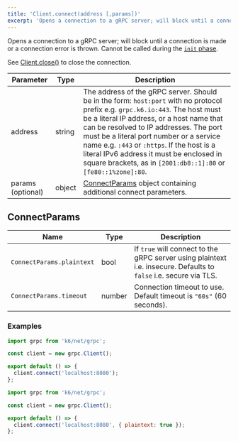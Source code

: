 ```yaml
---
title: 'Client.connect(address [,params])'
excerpt: 'Opens a connection to a gRPC server; will block until a connection is made or a connection error is thrown.'
---
```


Opens a connection to a gRPC server; will block until a connection is made or a connection error is thrown. Cannot be called during the [`init` phase](/using-k6/test-life-cycle).

See [Client.close()](/javascript-api/k6-net-grpc/client/client-close) to close the connection.

| Parameter         | Type   | Description                                                                                                                                                                                                                                                                                                                                                                                                                    |
| ----------------- | ------ | ------------------------------------------------------------------------------------------------------------------------------------------------------------------------------------------------------------------------------------------------------------------------------------------------------------------------------------------------------------------------------------------------------------------------------ |
| address           | string | The address of the gRPC server. Should be in the form: `host:port` with no protocol prefix e.g. `grpc.k6.io:443`. The host must be a literal IP address, or a host name that can be resolved to IP addresses. The port must be a literal port number or a service name e.g. `:443` or `:https`. If the host is a literal IPv6 address it must be enclosed in square brackets, as in `[2001:db8::1]:80` or `[fe80::1%zone]:80`. |
| params (optional) | object | [ConnectParams](#connectparams) object containing additional connect parameters.                                                                                                                                                                                                                                                                                                                                               |

## ConnectParams

| Name                      | Type   | Description                                                                                                       |
| ------------------------- | ------ | ----------------------------------------------------------------------------------------------------------------- |
| `ConnectParams.plaintext` | bool   | If `true` will connect to the gRPC server using plaintext i.e. insecure. Defaults to `false` i.e. secure via TLS. |
| `ConnectParams.timeout`   | number | Connection timeout to use. Default timeout is `"60s"` (60 seconds).                                               |

### Examples

<div class="code-group" data-props='{"labels": ["Simple example"], "lineNumbers": [true]}'>

```javascript
import grpc from 'k6/net/grpc';

const client = new grpc.Client();

export default () => {
  client.connect('localhost:8080');
};
```

</div>

<div class="code-group" data-props='{"labels": ["Insecure connection"], "lineNumbers": [true]}'>

```javascript
import grpc from 'k6/net/grpc';

const client = new grpc.Client();

export default () => {
  client.connect('localhost:8080', { plaintext: true });
};
```

</div>
